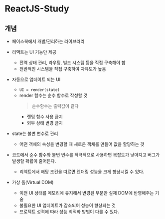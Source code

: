 # ReactJS-Study
## 개념
- 페이스북에서 개발/관리하는 라이브러리

- 리액트는 UI 기능만 제공
  - 전역 상태 관리, 라우팅, 빌드 시스템 등을 직접 구축해야 함
  - 전반적인 시스템을 직접 구축하여 자유도가 높음

- 자동으로 업데이트 되는 UI
  - `UI = render(state)`
  - render 함수는 순수 함수로 작성할 것
    > 순수함수는 출력값이 같다
    - 랜덤 함수 사용 금지
    - 외부 상태 변경 금지

- state는 불변 변수로 관리
  - 어떤 객체의 속성을 변경할 때 새로운 객체를 만들어 값을 할당하는 것

- 코드에서 순수 함수와 불변 변수를 적극적으로 사용하면 복잡도가 낮아지고 버그가 발생할 확률이 줄어든다.
  - 리액트에서 해당 조건을 따르면 렌더링 성능을 크게 향상시킬 수 있다.

- 가상 돔(Virtual DOM)
  - 이전 UI 상태를 메모리에 유지해서 변경된 부분만 실제 DOM에 반영해주는 기술
  - 불필요한 UI 업데이트가 감소되어 성능이 향상되는 것
  - 프로젝트 성격에 따라 성능 최적화 방법이 다를 수 있다.